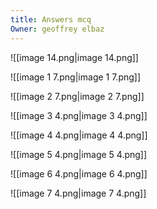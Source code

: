 ```yaml
---
title: Answers mcq
Owner: geoffrey elbaz
---
```

![[image 14.png|image 14.png]]

![[image 1 7.png|image 1 7.png]]

![[image 2 7.png|image 2 7.png]]

![[image 3 4.png|image 3 4.png]]

![[image 4 4.png|image 4 4.png]]

![[image 5 4.png|image 5 4.png]]

![[image 6 4.png|image 6 4.png]]

![[image 7 4.png|image 7 4.png]]

